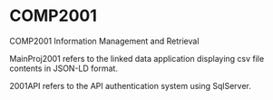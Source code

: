 # COMP2001
COMP2001 Information Management and Retrieval

MainProj2001 refers to the linked data application displaying csv file contents in JSON-LD format.

2001API refers to the API authentication system using SqlServer. 
